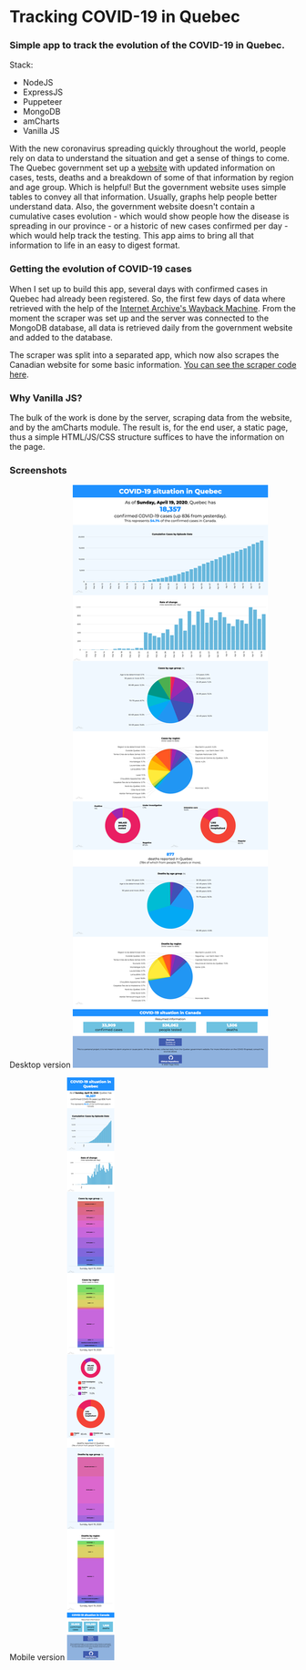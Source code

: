 # Tracking COVID-19 in Quebec

### Simple app to track the evolution of the COVID-19 in Quebec.

Stack:

- NodeJS
- ExpressJS
- Puppeteer
- MongoDB
- amCharts
- Vanilla JS

With the new coronavirus spreading quickly throughout the world, people rely on data to understand the situation and get a sense of things to come. The Quebec government set up a [website](https://www.quebec.ca/sante/problemes-de-sante/a-z/coronavirus-2019/situation-coronavirus-quebec/) with updated information on cases, tests, deaths and a breakdown of some of that information by region and age group. Which is helpful! But the government website uses simple tables to convey all that information. Usually, graphs help people better understand data. Also, the government website doesn't contain a cumulative cases evolution - which would show people how the disease is spreading in our province - or a historic of new cases confirmed per day - which would help track the testing. This app aims to bring all that information to life in an easy to digest format.

### Getting the evolution of COVID-19 cases

When I set up to build this app, several days with confirmed cases in Quebec had already been registered. So, the first few days of data where retrieved with the help of the [Internet Archive's Wayback Machine](https://archive.org/web/). From the moment the scraper was set up and the server was connected to the MongoDB database, all data is retrieved daily from the government website and added to the database.

The scraper was split into a separated app, which now also scrapes the Canadian website for some basic information. [You can see the scraper code here](https://github.com/tiagomota79/qc-covid19-scraper).

### Why Vanilla JS?

The bulk of the work is done by the server, scraping data from the website, and by the amCharts module. The result is, for the end user, a static page, thus a simple HTML/JS/CSS structure suffices to have the information on the page.

### **Screenshots**

Desktop version
![screenshot](screenshots/screenshot.png)

Mobile version
![screenshot](screenshots/screenshot_mobile.png)
